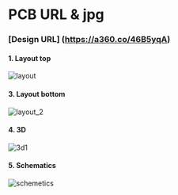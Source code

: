# PCB URL & jpg 
### [Design URL] (https://a360.co/46B5yqA) 
#### 1. Layout top
![layout](https://github.com/SumaiyaTariqueLabiba/PCB-Design/assets/127126354/199cc033-f66b-405e-9f8e-2883f8a8b195)
#### 3. Layout bottom
![layout_2](https://github.com/SumaiyaTariqueLabiba/PCB-Design/assets/127126354/fceb1cac-a7ca-4099-be06-59e2417167aa)
#### 4. 3D
![3d1](https://github.com/SumaiyaTariqueLabiba/PCB-Design/assets/127126354/846b651e-da22-4400-b5d0-a6c13fba40be)
#### 5. Schematics
![schemetics](https://github.com/SumaiyaTariqueLabiba/PCB-Design/assets/127126354/903ad9a9-3329-4db7-8eba-660a2770ddd6)
